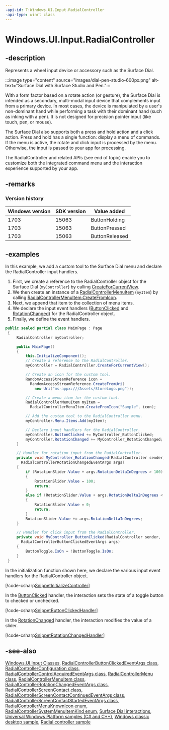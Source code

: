 ```yaml
---
-api-id: T:Windows.UI.Input.RadialController
-api-type: winrt class
---
```


<!-- Class syntax.
public class RadialController : Windows.UI.Input.IRadialController, Windows.UI.Input.IRadialController2
-->

# Windows.UI.Input.RadialController

## -description

Represents a wheel input device or accessory such as the Surface Dial.

:::image type="content" source="images/dial-pen-studio-600px.png" alt-text="Surface Dial with Surface Studio and Pen.":::

With a form factor based on a rotate action (or gesture), the Surface Dial is intended as a secondary, multi-modal input device that complements input from a primary device. In most cases, the device is manipulated by a user's non-dominant hand while performing a task with their dominant hand (such as inking with a pen). It is not designed for precision pointer input (like touch, pen, or mouse).

The Surface Dial also supports both a press and hold action and a click action. Press and hold has a single function: display a menu of commands. If the menu is active, the rotate and click input is processed by the menu. Otherwise, the input is passed to your app for processing.

The RadialController and related APIs (see end of topic) enable you to customize both the integrated command menu and the interaction experience supported by your app.

## -remarks

### Version history

| Windows version | SDK version | Value added |
| -- | -- | -- |
| 1703 | 15063 | ButtonHolding |
| 1703 | 15063 | ButtonPressed |
| 1703 | 15063 | ButtonReleased |

## -examples

In this example, we add a custom tool to the Surface Dial menu and declare the RadialController input handlers.

1. First, we create a reference to the RadialController object for the Surface Dial (`myController`) by calling [CreateForCurrentView](radialcontroller_createforcurrentview_1186319000.md).
1. We then create an instance of a [RadialControllerMenuItem](radialcontrollermenuitem.md) (`myItem`) by calling [RadialControllerMenuItem.CreateFromIcon](radialcontrollermenuitem_createfromicon_2066467533.md).
1. Next, we append that item to the collection of menu items.
1. We declare the input event handlers ([ButtonClicked](radialcontroller_buttonclicked.md) and [RotationChanged](radialcontroller_rotationchanged.md)) for the RadialController object.
1. Finally, we define the event handlers.

```csharp
public sealed partial class MainPage : Page
 {
     RadialController myController;

     public MainPage()
     {
         this.InitializeComponent();
         // Create a reference to the RadialController.
         myController = RadialController.CreateForCurrentView();

         // Create an icon for the custom tool.
         RandomAccessStreamReference icon =
           RandomAccessStreamReference.CreateFromUri(
             new Uri("ms-appx:///Assets/StoreLogo.png"));

         // Create a menu item for the custom tool.
         RadialControllerMenuItem myItem =
           RadialControllerMenuItem.CreateFromIcon("Sample", icon);

         // Add the custom tool to the RadialController menu.
         myController.Menu.Items.Add(myItem);

         // Declare input handlers for the RadialController.
         myController.ButtonClicked += MyController_ButtonClicked;
         myController.RotationChanged += MyController_RotationChanged;
     }

     // Handler for rotation input from the RadialController.
     private void MyController_RotationChanged(RadialController sender,
       RadialControllerRotationChangedEventArgs args)
     {
         if (RotationSlider.Value + args.RotationDeltaInDegrees > 100)
         {
             RotationSlider.Value = 100;
             return;
         }
         else if (RotationSlider.Value + args.RotationDeltaInDegrees < 0)
         {
             RotationSlider.Value = 0;
             return;
         }
         RotationSlider.Value += args.RotationDeltaInDegrees;
     }

     // Handler for click input from the RadialController.
     private void MyController_ButtonClicked(RadialController sender,
       RadialControllerButtonClickedEventArgs args)
     {
         ButtonToggle.IsOn = !ButtonToggle.IsOn;
     }
 }
```

In the initialization function shown here, we declare the various input event handlers for the RadialController object.

[!code-csharp[SnippetInitializeController](../windows.ui.input/code/RadialController/csharp/MainPage.xaml.cs#SnippetInitializeController)]

In the [ButtonClicked](radialcontroller_buttonclicked.md) handler, the interaction sets the state of a toggle button to checked or unchecked.

[!code-csharp[SnippetButtonClickedHandler](../windows.ui.input/code/RadialController/csharp/MainPage.xaml.cs#SnippetButtonClickedHandler)]

In the [RotationChanged](radialcontroller_rotationchanged.md) handler, the interaction modifies the value of a slider.

[!code-csharp[SnippetRotationChangedHandler](../windows.ui.input/code/RadialController/csharp/MainPage.xaml.cs#SnippetRotationChangedHandler)]

## -see-also

[Windows.UI.Input Classes](windows_ui_input_classes.md), [RadialControllerButtonClickedEventArgs class](radialcontrollerbuttonclickedeventargs.md), [RadialControllerConfiguration class](radialcontrollerconfiguration.md), [RadialControllerControlAcquiredEventArgs class](radialcontrollercontrolacquiredeventargs.md), [RadialControllerMenu class](radialcontrollermenu.md), [RadialControllerMenuItem class](radialcontrollermenuitem.md), [RadialControllerRotationChangedEventArgs class](radialcontrollerrotationchangedeventargs.md), [RadialControllerScreenContact class](radialcontrollerscreencontact.md), [RadialControllerScreenContactContinuedEventArgs class](radialcontrollerscreencontactcontinuedeventargs.md), [RadialControllerScreenContactStartedEventArgs class](radialcontrollerscreencontactstartedeventargs.md), [RadialControllerMenuKnownIcon enum](radialcontrollermenuknownicon.md), [RadialControllerSystemMenuItemKind enum](radialcontrollersystemmenuitemkind.md), [Surface Dial interactions](/windows/uwp/input-and-devices/windows-wheel-interactions), [Universal Windows Platform samples (C# and C++)](https://go.microsoft.com/fwlink/?linkid=832713), [Windows classic desktop sample](https://aka.ms/radialcontrollerclassicsample), [Radial controller sample](https://github.com/Microsoft/Windows-universal-samples/tree/master/Samples/RadialController)

